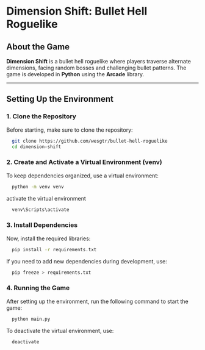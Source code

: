 # Dimension Shift: Bullet Hell Roguelike

## About the Game
**Dimension Shift** is a bullet hell roguelike where players traverse alternate dimensions, facing random bosses and challenging bullet patterns. The game is developed in **Python** using the **Arcade** library.

---

## Setting Up the Environment

### 1. Clone the Repository
Before starting, make sure to clone the repository:

```bash
  git clone https://github.com/wesgtr/bullet-hell-roguelike
  cd dimension-shift
``` 

### 2. Create and Activate a Virtual Environment (venv)
To keep dependencies organized, use a virtual environment:
```bash
  python -m venv venv
```

activate the virtual environment
```bash
  venv\Scripts\activate
```

### 3. Install Dependencies
Now, install the required libraries:

```bash
  pip install -r requirements.txt
```
If you need to add new dependencies during development, use:
```bash
  pip freeze > requirements.txt
```

### 4. Running the Game
After setting up the environment, run the following command to start the game:

```bash
  python main.py
```

To deactivate the virtual environment, use:

```bash
  deactivate
```
